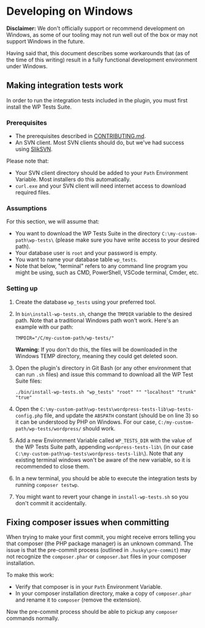 # Developing on Windows

**Disclaimer:** We don't officially support or recommend development on Windows, as some of our tooling may not run well out of the box or may not support Windows in the future.

Having said that, this document describes some workarounds that (as of the time of this writing) result in a fully functional development environment under Windows.

## Making integration tests work

In order to run the integration tests included in the plugin, you must first install the WP Tests Suite.

### Prerequisites

- The prerequisites described in [CONTRIBUTING.md](CONTRIBUTING.md).
- An SVN client. Most SVN clients should do, but we've had success using [SlikSVN](https://sliksvn.com/download/). 

Please note that:

- Your SVN client directory should be added to your `Path` Environment Variable. Most installers do this automatically.
- `curl.exe` and your SVN client will need internet access to download required files.

### Assumptions

For this section, we will assume that:

- You want to download the WP Tests Suite in the directory `C:\my-custom-path\wp-tests\` (please make sure you have write access to your desired path).
- Your database user is `root` and your password is empty.
- You want to name your database table `wp_tests`.
- Note that below, "terminal" refers to any command line program you might be using, such as CMD, PowerShell, VSCode terminal, Cmder, etc.

### Setting up

1. Create the database `wp_tests` using your preferred tool.
2. In `bin\install-wp-tests.sh`, change the `TMPDIR` variable to the desired path. Note that a traditional Windows path won't work. Here's an example with our path:
   
   ```
   TMPDIR="/C/my-custom-path/wp-tests/"
   ```
   
   **Warning:** If you don't do this, the files will be downloaded in the Windows TEMP directory, meaning they could get deleted soon.
3. Open the plugin's directory in Git Bash (or any other environment that can run `.sh` files) and issue this command to download all the WP Test Suite files:
   
   ```
   ./bin/install-wp-tests.sh "wp_tests" "root" "" "localhost" "trunk" "true"
   ```
4. Open the `C:\my-custom-path\wp-tests\wordpress-tests-lib\wp-tests-config.php` file, and update the `ABSPATH` constant (should be on line 3) so it can be understood by PHP on Windows. For our case, `C:/my-custom-path/wp-tests/wordpress/` should work.
5. Add a new Environment Variable called `WP_TESTS_DIR` with the value of the WP Tests Suite path, appending `wordpress-tests-lib\` (in our case `C:\my-custom-path\wp-tests\wordpress-tests-lib\`). Note that any existing terminal windows won't be aware of the new variable, so it is recommended to close them.
6. In a new terminal, you should be able to execute the integration tests by running `composer testwp`.
7. You might want to revert your change in `install-wp-tests.sh` so you don't commit it accidentally.

## Fixing composer issues when committing

When trying to make your first commit, you might receive errors telling you that composer (the PHP package manager) is an unknown command. The issue is that the pre-commit process (outlined in `.husky\pre-commit`) may not recognize the `composer.phar` or `composer.bat` files in your composer installation.

To make this work:

- Verify that composer is in your `Path` Environment Variable. 
- In your composer installation directory, make a copy of `composer.phar` and rename it to `composer` (remove the extension).

Now the pre-commit process should be able to pickup any `composer` commands normally.
